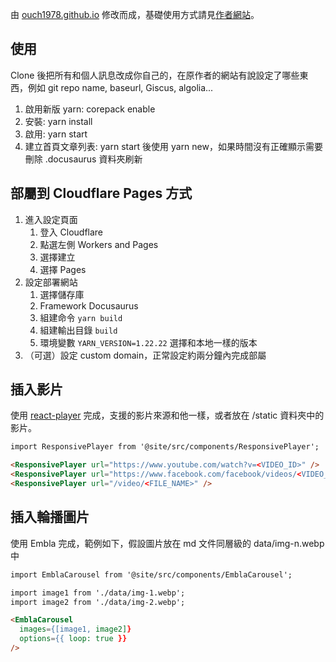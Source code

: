 由 [ouch1978.github.io](https://github.com/Ouch1978/ouch1978.github.io) 修改而成，基礎使用方式請見[作者網站](https://ouch1978.github.io/)。

## 使用

Clone 後把所有和個人訊息改成你自己的，在原作者的網站有說設定了哪些東西，例如 git repo name, baseurl, Giscus, algolia...

1. 啟用新版 yarn: corepack enable
2. 安裝: yarn install
3. 啟用: yarn start
4. 建立首頁文章列表: yarn start 後使用 yarn new，如果時間沒有正確顯示需要刪除 .docusaurus 資料夾刷新

## 部屬到 Cloudflare Pages 方式

1. 進入設定頁面
   1. 登入 Cloudflare
   2. 點選左側 Workers and Pages
   3. 選擇建立
   4. 選擇 Pages
2. 設定部署網站
   1. 選擇儲存庫
   2. Framework Docusaurus
   3. 組建命令 `yarn build`
   4. 組建輸出目錄 `build`
   5. 環境變數 `YARN_VERSION=1.22.22` 選擇和本地一樣的版本
3. （可選）設定 custom domain，正常設定約兩分鐘內完成部屬

## 插入影片

使用 [react-player](https://github.com/cookpete/react-player) 完成，支援的影片來源和他一樣，或者放在 /static 資料夾中的影片。

```md
import ResponsivePlayer from '@site/src/components/ResponsivePlayer';

<ResponsivePlayer url="https://www.youtube.com/watch?v=<VIDEO_ID>" />
<ResponsivePlayer url="https://www.facebook.com/facebook/videos/<VIDEO_ID>/" />
<ResponsivePlayer url="/video/<FILE_NAME>" />
```

## 插入輪播圖片

使用 Embla 完成，範例如下，假設圖片放在 md 文件同層級的 data/img-n.webp 中

```md
import EmblaCarousel from '@site/src/components/EmblaCarousel';

import image1 from './data/img-1.webp';
import image2 from './data/img-2.webp';

<EmblaCarousel
  images={[image1, image2]}
  options={{ loop: true }}
/>
```
